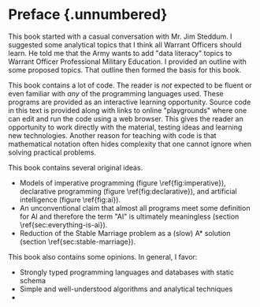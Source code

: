 # Preface {.unnumbered}

This book started with a casual conversation with Mr. Jim Steddum.
I suggested some analytical topics that I think all Warrant Officers should learn.
He told me that the Army wants to add "data literacy" topics to Warrant Officer
Professional Military Education. I provided an outline with some proposed
topics. That outline then formed the basis for this book.

This book contains a lot of code. The reader is *not* expected to be fluent or even familiar
with *any* of the programming languages used. These programs are provided as an
interactive learning opportunity. Source code in this text is provided along with
links to online "playgrounds" where one can edit and run the code using a web browser.
This gives the reader an opportunity to work directly with the material, testing
ideas and learning new technologies. Another reason for teaching with code is
that mathematical notation often hides complexity that one cannot ignore when
solving practical problems.

This book contains several original ideas.

 - Models of imperative programming (figure \ref{fig:imperative}), declarative
programming (figure \ref{fig:declarative}), and artificial intelligence (figure
\ref{fig:ai}).
 - An unconventional claim that almost all programs meet some definition for AI
and therefore the term "AI" is ultimately meaningless (section \ref{sec:everything-is-ai}).
 - Reduction of the Stable Marriage problem as a (slow) A* solution (section \ref{sec:stable-marriage}).

This book also contains some opinions. In general, I favor:

 - Strongly typed programming languages and databases with static schema
 - Simple and well-understood algorithms and analytical techniques
 - 
